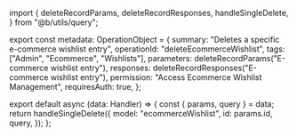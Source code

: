 import {
  deleteRecordParams,
  deleteRecordResponses,
  handleSingleDelete,
} from "@b/utils/query";

export const metadata: OperationObject = {
  summary: "Deletes a specific e-commerce wishlist entry",
  operationId: "deleteEcommerceWishlist",
  tags: ["Admin", "Ecommerce", "Wishlists"],
  parameters: deleteRecordParams("E-commerce wishlist entry"),
  responses: deleteRecordResponses("E-commerce wishlist entry"),
  permission: "Access Ecommerce Wishlist Management",
  requiresAuth: true,
};

export default async (data: Handler) => {
  const { params, query } = data;
  return handleSingleDelete({
    model: "ecommerceWishlist",
    id: params.id,
    query,
  });
};
